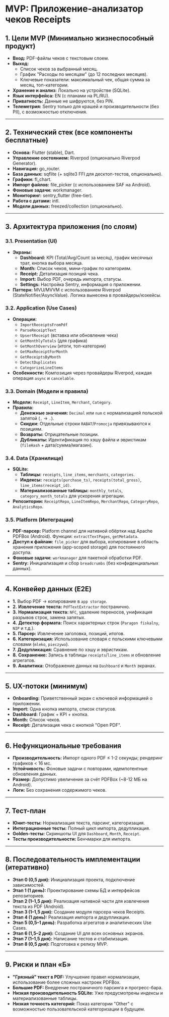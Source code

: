 # MVP: Приложение-анализатор чеков Receipts
## 1. Цели MVP (Минимально жизнеспособный продукт)
-   **Вход:** PDF-файлы чеков с текстовым слоем.
-   **Выход:**
    -   Список чеков за выбранный месяц.
    -   График "Расходы по месяцам" (до 12 последних месяцев).
    -   Ключевые показатели: максимальный чек, общая сумма за месяц, топ-категории.
-   **Хранение и анализ:** Локально на устройстве (SQLite).
-   **Язык интерфейса:** EN (с планами на PL/RU).
-   **Приватность:** Данные не шифруются, без PIN.
-   **Телеметрия:** Sentry только для крашей и производительности (без PII), с возможностью отключения.

---
## 2. Технический стек (все компоненты бесплатные)
-   **Основа:** Flutter (stable), Dart.
-   **Управление состоянием:** Riverpod (опционально Riverpod Generator).
-   **Навигация:** go_router.
-   **База данных:** sqflite (+ sqlite3 FFI для десктоп-тестов, опционально).
-   **Графики:** fl_chart.
-   **Импорт файлов:** file_picker (с использованием SAF на Android).
-   **Фоновые задачи:** workmanager.
-   **Мониторинг:** sentry_flutter (free-tier).
-   **Работа с датами:** intl.
-   **Модели данных:** freezed/collection (опционально).

---
## 3. Архитектура приложения (по слоям)
### 3.1. Presentation (UI)
-   **Экраны:**
    -   **Dashboard:** KPI (Total/Avg/Count за месяц), график месячных трат, кнопка выбора месяца.
    -   **Month:** Список чеков, мини-график по категориям.
    -   **Receipt:** Детализация позиций чека.
    -   **Import:** Выбор PDF, очередь импорта, статусы.
    -   **Settings:** Настройка Sentry, информация о приложении.
-   **Паттерн:** MVU/MVVM с использованием Riverpod (StateNotifier/AsyncValue). Логика вынесена в провайдеры/юзкейсы.

### 3.2. Application (Use Cases)
-   **Операции:**
    -   `ImportReceiptsFromPdf`
    -   `ParseReceiptText`
    -   `UpsertReceipt` (вставка или обновление чека)
    -   `GetMonthlyTotals` (для графика)
    -   `GetMonthOverview` (итоги, топ-категории)
    -   `GetMaxReceiptForMonth`
    -   `GetReceiptsByMonth`
    -   `DetectDuplicates`
    -   `CategorizeLineItems`
-   **Особенности:** Композиция через провайдеры Riverpod, каждая операция `async` и `cancelable`.

### 3.3. Domain (Модели и правила)
-   **Модели:** `Receipt`, `LineItem`, `Merchant`, `Category`.
-   **Правила:**
    -   **Денежные значения:** `Decimal` или `num` с нормализацией польской запятой (`,` -> `.`).
    -   **Скидки:** Отдельные строки `RABAT`/`Promocja` привязываются к позициям.
    -   **Возвраты:** Отрицательные позиции.
    -   **Дубликаты:** Идентификация по хэшу файла и эвристикам (`fileHash` + дата/сумма/магазин).

### 3.4. Data (Хранилище)
-   **SQLite:**
    -   **Таблицы:** `receipts`, `line_items`, `merchants`, `categories`.
    -   **Индексы:** `receipts(purchase_ts)`, `receipts(total_gross)`, `line_items(receipt_id)`.
    -   **Материализованные таблицы:** `monthly_totals`, `category_month_totals` для ускорения агрегации.
-   **Репозитории:** `ReceiptRepo`, `LineItemRepo`, `MerchantRepo`, `CategoryRepo`, `AnalyticsRepo`.

### 3.5. Platform (Интеграции)
-   **PDF-парсер:** Platform channel для нативной обёртки над Apache PDFBox (Android). Функции: `extractTextPages`, `getMetadata`.
-   **Доступ к файлам:** `file_picker` для выбора, копирование в область хранения приложения (app-scoped storage) для постоянного доступа.
-   **Фоновые задачи:** `workmanager` для пакетной обработки PDF.
-   **Sentry:** Инициализация и сбор `breadcrumbs` (без конфиденциальных данных).

---
## 4. Конвейер данных (E2E)
-   **1.** Выбор PDF → копирование в `app storage`.
-   **2.** **Извлечение текста:** `PdfTextExtractor` постранично.
-   **3.** **Нормализация текста:** `NFC`, удаление переносов, унификация разрывов строк, замена запятых.
-   **4.** **Детектор формата:** Поиск характерных строк (`Paragon fiskalny`, `NIP` и т.д.).
-   **5.** **Парсер:** Извлечение заголовка, позиций, итогов.
-   **6.** **Категоризация:** Использование словаря с польскими ключевыми словами (`mleko`, `pieczywo`).
-   **7.** **Дедупликация:** Сравнение по хэшу и эвристикам.
-   **8.** **Сохранение:** Запись в таблицы `receipts`/`line_items` и обновление агрегатов.
-   **9.** **Аналитика:** Отображение данных на `Dashboard` и `Month` экранах.

---
## 5. UX-потоки (минимум)
-   **Onboarding:** Приветственный экран с ключевой информацией о приложении.
-   **Import:** Одна кнопка импорта, список статусов.
-   **Dashboard:** График + KPI + кнопка.
-   **Month:** Список чеков.
-   **Receipt:** Детализация чека с кнопкой "Open PDF".

---
## 6. Нефункциональные требования
-   **Производительность:** Импорт одного PDF ≤ 1-2 секунды; рендеринг графиков < 16 мс.
-   **Устойчивость:** Фоновые задачи с повторами, идемпотентные обновления данных.
-   **Размер:** Допустимо увеличение за счёт PDFBox (~8-12 МБ на Android).
-   **Логи:** Без сохранения содержимого чеков.

---
## 7. Тест-план
-   **Юнит-тесты:** Нормализация текста, парсинг, категоризация.
-   **Интеграционные тесты:** Полный цикл импорта, дедупликация.
-   **Golden-тесты:** Скриншоты UI для `Dashboard`, `Month`, `Receipt`.
-   **Тесты производительности:** Бенчмарки для импорта.

---
## 8. Последовательность имплементации (итеративно)
-   **Этап 0 (0,5 дня):** Инициализация проекта, подключение зависимостей.
-   **Этап 1 (1 день):** Проектирование схемы БД и интерфейсов репозиториев.
-   **Этап 2 (1–1,5 дня):** Реализация нативной части для извлечения текста из PDF (Android).
-   **Этап 3 (1–1,5 дня):** Создание модуля парсера чеков Receipts.
-   **Этап 4 (1 день):** Реализация импорта и дедупликации.
-   **Этап 5 (0,5–1 день):** Разработка агрегатов и аналитических Use Cases.
-   **Этап 6 (1,5–2 дня):** Создание UI для всех основных экранов.
-   **Этап 7 (1–1,5 дня):** Написание тестов и стабилизация.
-   **Этап 8 (0,5 дня):** Подготовка к релизу MVP.

---
## 9. Риски и план «Б»
-   **"Грязный" текст в PDF:** Улучшение правил нормализации, использование более сложных настроек PDFBox.
-   **Большие PDF:** Внедрение постраничного парсинга и прогресс-бара.
-   **Низкая производительность SQLite:** Уже предусмотрены индексы и материализованные таблицы.
-   **Низкая точность категорий:** Показ категории "Other" с возможностью пользовательской категоризации в будущем.
